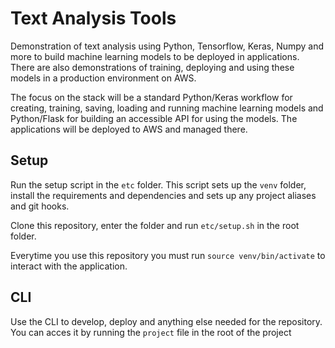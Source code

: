 # Text Analysis Tools

Demonstration of text analysis using Python, Tensorflow, Keras, Numpy and more to build machine learning models to be deployed in applications. There are also demonstrations of training, deploying and using these models in a production environment on AWS.

The focus on the stack will be a standard Python/Keras workflow for creating, training, saving, loading and running machine learning models and Python/Flask for building an accessible API for using the models. The applications will be deployed to AWS and managed there.

## Setup

Run the setup script in the `etc` folder. This script sets up the `venv` folder, install the requirements and dependencies and sets up any project aliases and git hooks.

Clone this repository, enter the folder and run `etc/setup.sh` in the root folder.

Everytime you use this repository you must run `source venv/bin/activate` to interact with the application.


## CLI

Use the CLI to develop, deploy and anything else needed for the repository. You can acces it by running the `project` file in the root of the project
